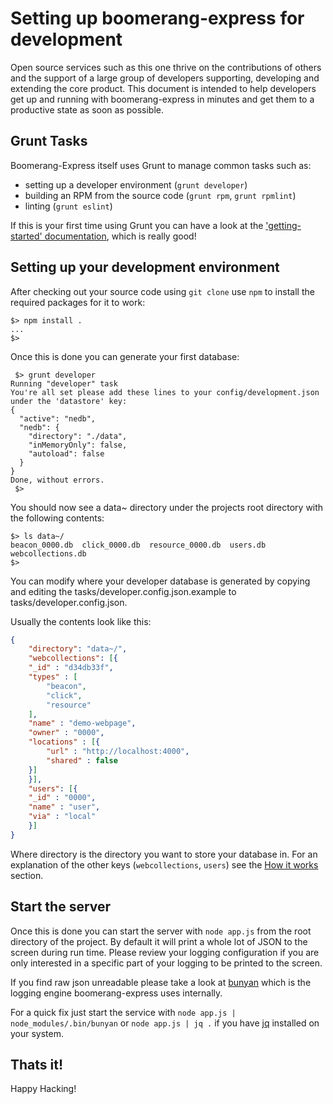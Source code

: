 # Setting up boomerang-express for development

Open source services such as this one thrive on the contributions of others and the support of a
large group of developers supporting, developing and extending the core product. This document
is intended to help developers get up and running with boomerang-express in minutes and get them
to a productive state as soon as possible.

## Grunt Tasks

Boomerang-Express itself uses Grunt to manage common tasks such as:

- setting up a developer environment (`grunt developer`)
- building an RPM from the source code (`grunt rpm`, `grunt rpmlint`)
- linting (`grunt eslint`)

If this is your first time using Grunt you can have a look at the ['getting-started' documentation](http://gruntjs.com/getting-started),
which is really good!

## Setting up your development environment

After checking out your source code using `git clone` use `npm` to install the required packages
for it to work:

```shell
$> npm install .
...
$> 
```

Once this is done you can generate your first database:

```
 $> grunt developer
Running "developer" task
You're all set please add these lines to your config/development.json under the 'datastore' key:
{
  "active": "nedb",
  "nedb": {
    "directory": "./data",
    "inMemoryOnly": false,
    "autoload": false
  }
}
Done, without errors.
 $>

```

You should now see a data~ directory under the projects root directory with the following contents:

```shell
$> ls data~/
beacon_0000.db  click_0000.db  resource_0000.db  users.db  webcollections.db
$>
```

You can modify where your developer database is generated by copying and editing the tasks/developer.config.json.example
to tasks/developer.config.json. 

Usually the contents look like this:

```json
{
    "directory": "data~/",
    "webcollections": [{
	"_id" : "d34db33f",
	"types" : [
	    "beacon",
	    "click",
	    "resource"
	],
	"name" : "demo-webpage",
	"owner" : "0000",
	"locations" : [{
	    "url" : "http://localhost:4000",
	    "shared" : false
	}]
    }],
    "users": [{
	"_id" : "0000",
	"name" : "user",
	"via" : "local"
    }]
}
```

Where directory is the directory you want to store your database in.
For an explanation of the other keys (`webcollections`, `users`) see the [How it works](../../user/backends/mongodb.md#how-it-works) section.

## Start the server

Once this is done you can start the server with `node app.js` from the root directory of the project.
By default it will print a whole lot of JSON to the screen during run time. Please review your logging
configuration if you are only interested in a specific part of your logging to be printed to the screen.

If you find raw json unreadable please take a look at [bunyan](https://github.com/trentm/node-bunyan) which
is the logging engine boomerang-express uses internally.

For a quick fix just start the service with `node app.js | node_modules/.bin/bunyan` or `node app.js | jq .`
if you have [jq](http://stedolan.github.io/jq/) installed on your system.


## Thats it!

Happy Hacking!

